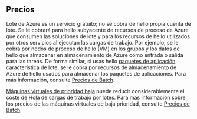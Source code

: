 ## <a name="pricing"></a>Precios

Lote de Azure es un servicio gratuito; no se cobra de hello propia cuenta de lote. Se le cobrará para hello subyacente de recursos de proceso de Azure que consumen las soluciones de lote y para los recursos de hello utilizados por otros servicios al ejecutan las cargas de trabajo. Por ejemplo, se le cobra por nodos de proceso de hello (VM) en los grupos y los datos de hello que almacenar en almacenamiento de Azure como entrada o salida para las tareas. De forma similar, si usas hello [paquetes de aplicación](../articles/batch/batch-application-packages.md) característica de lote, se le cobra por recursos de almacenamiento de Azure de hello usados para almacenar los paquetes de aplicaciones. Para más información, consulte [Precios de Batch](https://azure.microsoft.com/pricing/details/batch/).

[Máquinas virtuales de prioridad baja](../articles/batch/batch-low-pri-vms.md) puede reducir considerablemente el coste de Hola de cargas de trabajo por lotes. Para más información sobre los precios de las máquinas virtuales de baja prioridad, consulte [Precios de Batch](https://azure.microsoft.com/pricing/details/batch/). 
